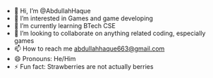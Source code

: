 - 👋 Hi, I’m @AbdullahHaque
- 👀 I’m interested in Games and game developing
- 🌱 I’m currently learning BTech CSE
- 💞️ I’m looking to collaborate on anything related coding, especially games
- 📫 How to reach me abdullahhaque663@gmail.com
- 😄 Pronouns: He/Him
- ⚡ Fun fact: Strawberries are not actually berries

<!---
AbdullahHaque1316/AbdullahHaque1316 is a ✨ special ✨ repository because its `README.md` (this file) appears on your GitHub profile.
You can click the Preview link to take a look at your changes.
--->
